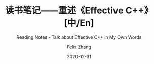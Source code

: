 ---
layout:     post_lang
title:      "读书笔记——重述《Effective C++》[中/En]"
subtitle:   "Reading Notes - Talk about Effective C++ in My Own Words"
date:       2020-12-31
author:     "Felix Zhang"
header-img: "img/in-post/2020-12-31-Effective-C++/bg.JPG"
catalog: true
tags:
   - C++	
   - Effective C++

# Indicate the actual snippet files that contain the content
content_en: "posts/2020-12-31-effective-c++_en.md"
content_zh: "posts/2020-12-31-effective-c++_zh.md"
---